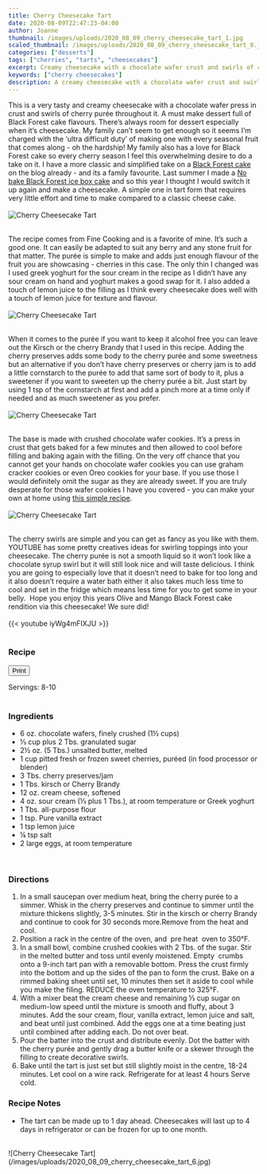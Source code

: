 ```yaml
---
title: Cherry Cheesecake Tart
date: 2020-08-09T22:47:23-04:00
author: Joanne
thumbnail: /images/uploads/2020_08_09_cherry_cheesecake_tart_1.jpg
scaled_thumbnail: /images/uploads/2020_08_09_cherry_cheesecake_tart_0.jpg
categories: ["desserts"]
tags: ["cherries", "tarts", "cheesecakes"]
excerpt: Creamy cheesecake with a chocolate wafer crust and swirls of cherry purée 
keywords: ["cherry cheesecakes"]
description: A creamy cheesecake with a chocolate wafer crust and swirls of cherry purée 
---
```

<span class="blog-text">

This is a very tasty and creamy cheesecake with a chocolate wafer press in crust and swirls of cherry purée throughout it. A must make dessert full of Black Forest cake flavours. There’s always room for dessert especially when it’s cheesecake. My family can’t seem to get enough so it seems I’m charged with the ‘ultra difficult duty’ of making one with every seasonal fruit that comes along - oh the hardship! My family also has a love for Black Forest cake so every cherry season I feel this overwhelming desire to do a take on it. I have a more classic and simplified take on a [Black Forest cake](https://www.oliveandmango.com/black-forest-cake/) on the blog already - and its a family favourite. Last summer I made a [No bake Black Forest ice box cake](https://www.oliveandmango.com/no-bake-black-forest-icebox-cake/) and so this year I thought I would switch it up again and make a cheesecake. A simple one in tart form that requires very little effort and time to make compared to a classic cheese cake. 
</br>
</br>
![Cherry Cheesecake Tart](/images/uploads/2020_08_09_cherry_cheesecake_tart_2.jpg)
</br>
</br>

The recipe comes from Fine Cooking and is a favorite of mine. It’s such a good one. It can easily be adapted to suit any berry and any stone fruit for that matter. The purée is simple to make and adds just enough flavour of the fruit you are showcasing - cherries in this case. The only thin I changed was I used greek yoghurt for the sour cream in the recipe as I didn’t have any sour cream on hand and yoghurt makes a good swap for it. I also added a touch of lemon juice to the filling as I think every cheesecake does well with a touch of lemon juice for texture and flavour. 
</br>
</br>
![Cherry Cheesecake Tart](/images/uploads/2020_08_09_cherry_cheesecake_tart_3.jpg)
</br>
</br>

When it comes to the purée if you want to keep it alcohol free you can leave out the Kirsch or the cherry Brandy that I used in this recipe. Adding the cherry preserves adds some body to the cherry purée and some sweetness but an alternative if you don’t have cherry preserves or cherry jam is to add a little cornstarch to the purée to add that same sort of body to it, plus a sweetener if you want to sweeten up the cherry purée a bit. Just start by using 1 tsp of the cornstarch at first and add a pinch more at a time only if needed and as much sweetener as you prefer. 
</br>
</br>
![Cherry Cheesecake Tart](/images/uploads/2020_08_09_cherry_cheesecake_tart_4.jpg)
</br>
</br>

The base is made with crushed chocolate wafer cookies. It’s a press in crust that gets baked for a few minutes and then allowed to cool before filling and baking again with the filling. On the very off chance that you cannot get your hands on chocolate wafer cookies you can use graham cracker cookies or even Oreo cookies for your base. If you use those I would definitely omit the sugar as they are already sweet. If you are truly desperate for those wafer cookies I have you covered - you can make your own at home using [this simple recipe](https://www.oliveandmango.com/chocolate-banoffee-pie/). 
</br>
</br>
![Cherry Cheesecake Tart](/images/uploads/2020_08_09_cherry_cheesecake_tart_5.jpg)
</br>
</br>

The cherry swirls are simple and you can get as fancy as you like with them. YOUTUBE has some pretty creatives ideas for swirling toppings into your cheesecake. The cherry purée is not a smooth liquid so it won’t look like a chocolate syrup swirl but it will still look nice and will taste delicious. I think you are going to especially love that it doesn’t need to bake for too long and it also doesn’t require a water bath either it also takes much less time to cool and set in the fridge which means less time for you to get some in your belly.  Hope you enjoy this years Olive and Mango Black Forest cake rendition via this cheesecake! We sure did! 
</br>
</br>
{{< youtube iyWg4mFIXJU >}}
</br>
</br>
</span>

### Recipe
<div print_button><form>
<input type="button" value="Print" class="btn__print" onClick="window.print()">
</form></div>

<div>Servings: <span itemprop="recipeYield">8-10</div>
</br>

### Ingredients

* <span itemprop="recipeIngredient">6 oz. chocolate wafers, finely crushed (1&frac12; cups) </span>
* <span itemprop="recipeIngredient">&frac13; cup plus 2 Tbs. granulated sugar</span>
* <span itemprop="recipeIngredient">2&frac12; oz. (5 Tbs.) unsalted butter, melted</span>
* <span itemprop="recipeIngredient">1 cup pitted fresh or frozen sweet cherries, puréed (in food processor or blender)</span>
* <span itemprop="recipeIngredient">3 Tbs. cherry preserves/jam</span>
* <span itemprop="recipeIngredient">1 Tbs. kirsch or Cherry Brandy </span>
* <span itemprop="recipeIngredient">12 oz. cream cheese, softened</span>
* <span itemprop="recipeIngredient">4 oz. sour cream (&frac13; plus 1 Tbs.), at room temperature or Greek yoghurt </span>
* <span itemprop="recipeIngredient">1 Tbs. all-purpose flour</span>
* <span itemprop="recipeIngredient">1 tsp. Pure vanilla extract</span>
* <span itemprop="recipeIngredient">1 tsp lemon juice </span>
* <span itemprop="recipeIngredient">&frac14; tsp salt</span>
* <span itemprop="recipeIngredient">2 large eggs, at room temperature</span>
</br>

### Directions

1. In a small saucepan over medium heat, bring the cherry purée to a simmer. Whisk in the cherry preserves and continue to simmer until the mixture thickens slightly, 3-5 minutes. Stir in the kirsch or cherry Brandy and continue to cook for 30 seconds more.Remove from the heat and cool.
2. Position a rack in the centre of the oven, and  pre heat  oven to 350°F.
3. In a small bowl, combine crushed cookies with 2 Tbs. of the sugar. Stir in the melted butter and toss until evenly moistened. Empty  crumbs onto a 9-inch tart pan with a removable bottom. Press the crust firmly into the bottom and up the sides of the pan to form the crust. Bake on a rimmed baking sheet until set, 10 minutes then set it aside to cool while you make the filing. REDUCE the oven temperature to 325°F.
4. With a mixer beat the cream cheese and remaining &frac13; cup sugar on medium-low speed until the mixture is smooth and fluffy, about 3 minutes. Add the sour cream, flour, vanilla extract, lemon juice and salt, and beat until just combined. Add the eggs one at a time beating just until combined after adding each. Do not over beat. 
5. Pour the batter into the crust and distribute evenly. Dot the batter with the cherry purée and gently drag a butter knife or a skewer through the filling to create decorative swirls.
6. Bake until the tart is just set but still slightly moist in the centre, 18-24 minutes. Let cool on a wire rack. Refrigerate for at least 4 hours Serve cold. 

### Recipe Notes
* The tart can be made up to 1 day ahead. Cheesecakes will last up to 4 days in refrigerator or can be frozen for up to one month.

</br>
![Cherry Cheesecake Tart](/images/uploads/2020_08_09_cherry_cheesecake_tart_6.jpg)